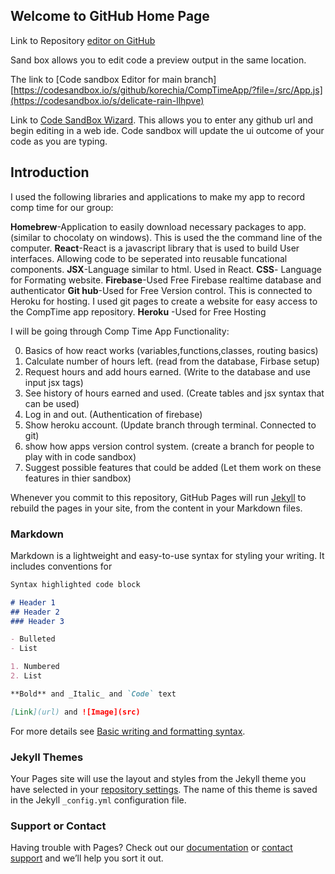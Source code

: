 ## Welcome to GitHub Home Page

Link to Repository [editor on GitHub](https://github.com/korechia/CompTimeApp/) 

Sand box allows you to edit code a preview output in the same location.

The link to [Code sandbox Editor for main branch][https://codesandbox.io/s/github/korechia/CompTimeApp/?file=/src/App.js](https://codesandbox.io/s/delicate-rain-llhpve)


Link to [Code SandBox Wizard](https://codesandbox.io/s/github). This allows you to enter any github url and begin editing in a web ide.
Code sandbox will update the ui outcome of your code as you are typing.


## Introduction
I used the following libraries and applications to make my app to record comp time for our group:

**Homebrew**-Application to easily download necessary packages to app. (similar to chocolaty on windows). This is used the the command line of the computer.
**React**-React is a javascript library that is used to build User interfaces. Allowing code to be seperated into reusable funcational components.
**JSX**-Language similar to html. Used in React.
**CSS**- Language for Formating website.
**Firebase**-Used Free Firebase realtime database and authenticator
**Git hub**-Used for Free Version control. This is connected to Heroku for hosting. I used git pages to create a website for easy access to the CompTime app repository.
**Heroku** -Used for Free Hosting 


I will be going through Comp Time App Functionality:

0. Basics of how react works                             (variables,functions,classes, routing basics)
1. Calculate number of hours left.                       (read from the database, Firbase setup)
2. Request hours and add hours earned.                   (Write to the database and use input jsx tags)
4. See history of hours earned and used.                 (Create tables and jsx syntax that can be used)
5. Log in and out.                                       (Authentication of firebase)
6. Show heroku account.                                  (Update branch through terminal. Connected to git)
7. show how apps version control system.                 (create a branch for people to play with in code sandbox)
8. Suggest possible features that could be added         (Let them work on these features in thier sandbox)



Whenever you commit to this repository, GitHub Pages will run [Jekyll](https://jekyllrb.com/) to rebuild the pages in your site, from the content in your Markdown files.

### Markdown

Markdown is a lightweight and easy-to-use syntax for styling your writing. It includes conventions for

```markdown
Syntax highlighted code block

# Header 1
## Header 2
### Header 3

- Bulleted
- List

1. Numbered
2. List

**Bold** and _Italic_ and `Code` text

[Link](url) and ![Image](src)
```

For more details see [Basic writing and formatting syntax](https://docs.github.com/en/github/writing-on-github/getting-started-with-writing-and-formatting-on-github/basic-writing-and-formatting-syntax).

### Jekyll Themes

Your Pages site will use the layout and styles from the Jekyll theme you have selected in your [repository settings](https://github.com/korechia/CompTimeApp/settings/pages). The name of this theme is saved in the Jekyll `_config.yml` configuration file.

### Support or Contact

Having trouble with Pages? Check out our [documentation](https://docs.github.com/categories/github-pages-basics/) or [contact support](https://support.github.com/contact) and we’ll help you sort it out.
